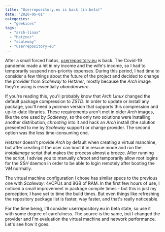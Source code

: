 ```yaml
---
title: "Userrepository.eu is back (in beta)"
date: "2020-06-01"
categories: 
  - "geekices"
tags: 
  - "arch-linux"
  - "hetzner"
  - "scaleway"
  - "userrepository-eu"
---
```


After a small forced hiatus, [userrepository.eu](http://userrepository.eu) is back. The Covid-19 pandemic made a hit in my income and the wife's income, so I had to temporarily suspend non-priority expenses. During this period, I had time to consider a few things about the future of the project and decided to change the provider from _Scaleway_ to _Hetzner_, mostly because the _Arch_ image they're using is essentially _abandonware_.

If you're reading this, you'll probably know that _Arch Linux_ changed the default package compression to _ZSTD_. In order to update or install any package, you'll need a _pacman_ version that supports this compression and up-to-date libraries. These requirements aren't met in older _Arch_ images, like the one used by _Scaleway_, so the only two solutions were installing another distribution, _chrooting_ into it and hack an _Arch_ install (the solution presented to me by _Scaleway_ support) or change provider. The second option was the less time-consuming one.

_Hetzner_ doesn't provide _Arch_ by default when creating a virtual manchine, but after creating it the user can boot it in rescue mode and run the _installimage_ script that makes the process almost a breeze. After running the script, I advise you to manually _chroot_ and temporarily allow root logins for the _SSH_ daemon in order to be able to login remotely after booting the _VM_ normally.

The virtual machine configuration I chose has similar specs to the previous one with _Scaleway_: 4vCPUs and 8GB of RAM. In the first few hours of use, I noticed a small improvement in package compile times - but this is just my perception; I have yet to time the build times. But even things like refreshing the repository package list is faster, way faster, and that's really noticeable.

For the time being, I'll consider userrepository.eu in beta state, so use it with some degree of carefulness. The source is the same, but I changed the provider and I'm evaluation the virtual machine and network performance. Let's see how it goes.
